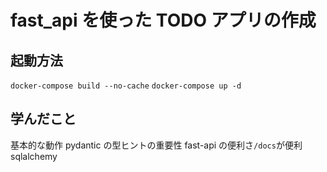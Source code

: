 # fast_api を使った TODO アプリの作成

## 起動方法

`docker-compose build --no-cache`
`docker-compose up -d`

## 学んだこと

基本的な動作
pydantic の型ヒントの重要性
fast-api の便利さ`/docs`が便利
sqlalchemy
